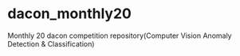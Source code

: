 # dacon_monthly20
Monthly 20 dacon competition repository(Computer Vision Anomaly Detection &amp; Classification)

